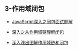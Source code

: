 ## 3-作用域闭包

- [JavaScript深入之闭包面试题解](./3-作用域闭包/JavaScript深入之闭包面试题解.md)

- [深入之从作用域链理解闭包](./3-作用域闭包/深入之从作用域链理解闭包.md)

- [深入浅出图解作用域链和闭包](./3-作用域闭包/深入浅出图解作用域链和闭包.md)


